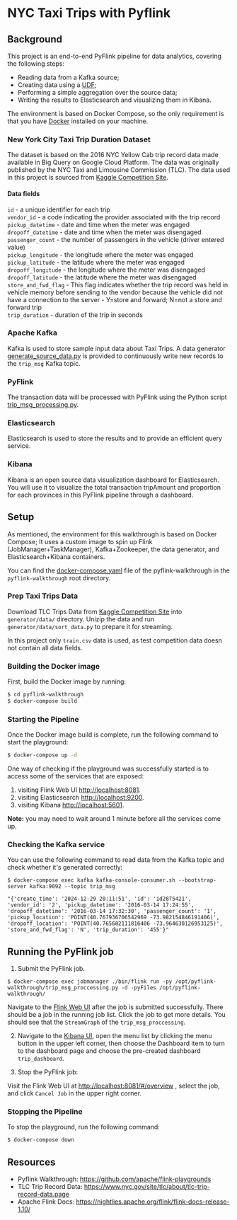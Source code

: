 # NYC Taxi Trips with Pyflink

## Background

This project is an end-to-end PyFlink pipeline for data analytics, covering the following steps:

* Reading data from a Kafka source;
* Creating data using a [UDF](https://ci.apache.org/projects/flink/flink-docs-release-1.16/dev/python/table-api-users-guide/udfs/python_udfs.html);
* Performing a simple aggregation over the source data;
* Writing the results to Elasticsearch and visualizing them in Kibana.

The environment is based on Docker Compose, so the only requirement is that you have [Docker](https://docs.docker.com/get-docker/) 
installed on your machine.

### New York City Taxi Trip Duration Dataset
The dataset is based on the 2016 NYC Yellow Cab trip record data made available in Big Query on Google Cloud Platform. The data was originally published by the NYC Taxi and Limousine Commission (TLC). The data used in this project is sourced from [Kaggle Competition Site](https://www.kaggle.com/competitions/nyc-taxi-trip-duration/data?select=test.zip). 

#### Data fields
`id` - a unique identifier for each trip \
`vendor_id` - a code indicating the provider associated with the trip record \
`pickup_datetime` - date and time when the meter was engaged \
`dropoff_datetime` - date and time when the meter was disengaged \
`passenger_count` - the number of passengers in the vehicle (driver entered value) \
`pickup_longitude` - the longitude where the meter was engaged \
`pickup_latitude` - the latitude where the meter was engaged \
`dropoff_longitude` - the longitude where the meter was disengaged \
`dropoff_latitude` - the latitude where the meter was disengaged \
`store_and_fwd_flag` - This flag indicates whether the trip record was held in vehicle memory before sending to the vendor because the vehicle did not have a connection to the server - Y=store and forward; N=not a store and forward trip \
`trip_duration` - duration of the trip in seconds 

### Apache Kafka

Kafka is used to store sample input data about Taxi Trips. A data generator [generate_source_data.py](generator/generate_source_data.py) is provided to
continuously write new records to the `trip_msg` Kafka topic. 

### PyFlink

The transaction data will be processed with PyFlink using the Python script [trip_msg_processing.py](trip_msg_proccessing.py).


### Elasticsearch

Elasticsearch is used to store the results and to provide an efficient query service.

### Kibana

Kibana is an open source data visualization dashboard for Elasticsearch. You will use it to visualize
the total transaction tripAmount and proportion for each provinces in this PyFlink pipeline through a dashboard.

## Setup

As mentioned, the environment for this walkthrough is based on Docker Compose; It uses a custom image
to spin up Flink (JobManager+TaskManager), Kafka+Zookeeper, the data generator, and Elasticsearch+Kibana containers.

You can find the [docker-compose.yaml](docker-compose.yml) file of the pyflink-walkthrough in the `pyflink-walkthrough` root directory.

### Prep Taxi Trips Data
Download TLC Trips Data from [Kaggle Competition Site](https://www.kaggle.com/competitions/nyc-taxi-trip-duration/data?select=test.zip) into `generator/data/` directory. Unizip the data and run `generator/data/sort_data.py` to prepare it for streaming. 

In this project only `train.csv` data is used, as test competition data doesn not contain all data fields. 

### Building the Docker image

First, build the Docker image by running:

```bash
$ cd pyflink-walkthrough
$ docker-compose build
```

### Starting the Pipeline

Once the Docker image build is complete, run the following command to start the playground:

```bash
$ docker-compose up -d
```

One way of checking if the playground was successfully started is to access some of the services that are exposed:

1. visiting Flink Web UI [http://localhost:8081](http://localhost:8081).
2. visiting Elasticsearch [http://localhost:9200](http://localhost:9200).
3. visiting Kibana [http://localhost:5601](http://localhost:5601).

**Note:** you may need to wait around 1 minute before all the services come up.

### Checking the Kafka service

You can use the following command to read data from the Kafka topic and check whether it's generated correctly:

```shell script
$ docker-compose exec kafka kafka-console-consumer.sh --bootstrap-server kafka:9092 --topic trip_msg

"{'create_time': '2024-12-29 20:11:51', 'id': 'id2875421', 'vendor_id': '2', 'pickup_datetime': '2016-03-14 17:24:55', 'dropoff_datetime': '2016-03-14 17:32:30', 'passenger_count': '1', 'pickup_location': 'POINT(40.767936706542969 -73.982154846191406)', 'dropoff_location': 'POINT(40.765602111816406 -73.964630126953125)', 'store_and_fwd_flag': 'N', 'trip_duration': '455'}"
```


## Running the PyFlink job

1. Submit the PyFlink job.

```shell script
$ docker-compose exec jobmanager ./bin/flink run -py /opt/pyflink-walkthrough/trip_msg_proccessing.py -d -pyFiles /opt/pyflink-walkthrough/
```

Navigate to the [Flink Web UI](http://localhost:8081) after the job is submitted successfully. There should be a job in the running job list.
Click the job to get more details. You should see that the `StreamGraph` of the `trip_msg_proccessing`.

2. Navigate to the [Kibana UI](http://localhost:5601), open the menu list by clicking the menu button in the upper left corner, then choose the Dashboard item to turn to the dashboard page and choose the pre-created dashboard `trip_dashboard`.





3. Stop the PyFlink job:

Visit the Flink Web UI at [http://localhost:8081/#/overview](http://localhost:8081/#/overview) , select the job, and click `Cancel Job` in the upper right corner.


### Stopping the Pipeline

To stop the playground, run the following command:

```bash
$ docker-compose down
```

## Resources
- Pyflink Walkthrough: https://github.com/apache/flink-playgrounds
- TLC Trip Record Data: https://www.nyc.gov/site/tlc/about/tlc-trip-record-data.page
- Apache Flink Docs: https://nightlies.apache.org/flink/flink-docs-release-1.10/
